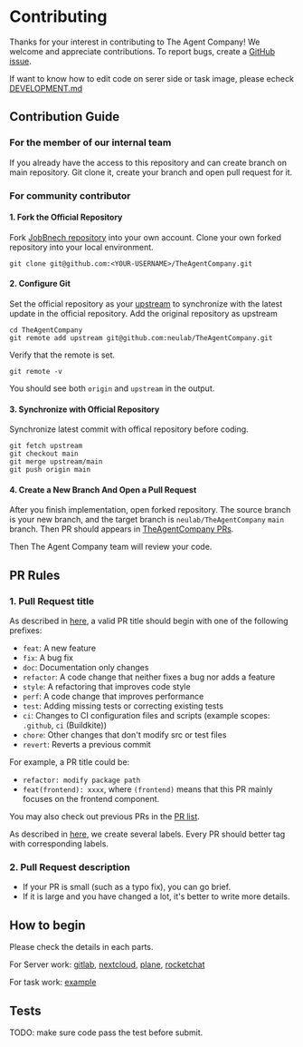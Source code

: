 # Contributing

Thanks for your interest in contributing to The Agent Company! We welcome and appreciate contributions.
To report bugs, create a [GitHub issue](https://github.com/neulab/TheAgentCompany/issues/new).

If want to know how to edit code on serer side or task image, please echeck [DEVELOPMENT.md](./DEVELOPMENT.md)

## Contribution Guide
### For the member of our internal team
If you already have the access to this repository and can create branch on main repository. Git clone it, create your branch and open pull request for it.

### For community contributor

#### 1. Fork the Official Repository

Fork [JobBnech repository](https://https://github.com/neulab/TheAgentCompany) into your own account.
Clone your own forked repository into your local environment.

```shell
git clone git@github.com:<YOUR-USERNAME>/TheAgentCompany.git
```

#### 2. Configure Git

Set the official repository as your [upstream](https://www.atlassian.com/git/tutorials/git-forks-and-upstreams) to synchronize with the latest update in the official repository.
Add the original repository as upstream

```shell
cd TheAgentCompany
git remote add upstream git@github.com:neulab/TheAgentCompany.git
```

Verify that the remote is set.
```shell
git remote -v
```
You should see both `origin` and `upstream` in the output.

#### 3. Synchronize with Official Repository
Synchronize latest commit with offical repository before coding.

```shell
git fetch upstream
git checkout main
git merge upstream/main
git push origin main
```

#### 4. Create a New Branch And Open a Pull Request
After you finish implementation, open forked repository. The source branch is your new branch, and the target branch is `neulab/TheAgentCompany` `main` branch. Then PR should appears in [TheAgentCompany PRs](https://github.com/neulab/TheAgentCompany/pulls).

Then The Agent Company team will review your code.

## PR Rules

### 1. Pull Request title

As described in [here](https://github.com/commitizen/conventional-commit-types/blob/master/index.json), a valid PR title should begin with one of the following prefixes:

- `feat`: A new feature
- `fix`: A bug fix
- `doc`: Documentation only changes
- `refactor`: A code change that neither fixes a bug nor adds a feature
- `style`: A refactoring that improves code style
- `perf`: A code change that improves performance
- `test`: Adding missing tests or correcting existing tests
- `ci`: Changes to CI configuration files and scripts (example scopes: `.github`, `ci` (Buildkite))
- `chore`: Other changes that don't modify src or test files
- `revert`: Reverts a previous commit

For example, a PR title could be:
- `refactor: modify package path`
- `feat(frontend): xxxx`, where `(frontend)` means that this PR mainly focuses on the frontend component.

You may also check out previous PRs in the [PR list](https://github.com/neulab/TheAgentCompany/pulls).

As described in [here](https://github.com/neulab/TheAgentCompany/labels), we create several labels. Every PR should better tag with corresponding labels.

### 2. Pull Request description

- If your PR is small (such as a typo fix), you can go brief.
- If it is large and you have changed a lot, it's better to write more details.


## How to begin
Please check the details in each parts.

For Server work: [gitlab](./servers/gitlab/README.md), [nextcloud](./servers//nextcloud/README.md), [plane](./servers/plane/README.md), [rocketchat](./servers/rocketchat/README.md)

For task work: [example](./workspaces/tasks/example/README.md)

## Tests
TODO: make sure code pass the test before submit.